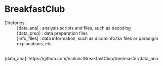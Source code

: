 # BreakfastClub
  
<dl>
    <dt>Diretories:</dt>   
    <dd>[data_ana]    : analysis scripts and files, such as decoding<br/>
        [data_prep]   : data preparation files <br/> 
        [info_files]  : data information, such as dicominfo.tsv files or paradigm explanations, etc.</dd><br/>
    </dl>
 [data_ana]: https://github.com/niblunc/BreakfastClub/tree/master/data_ana  
